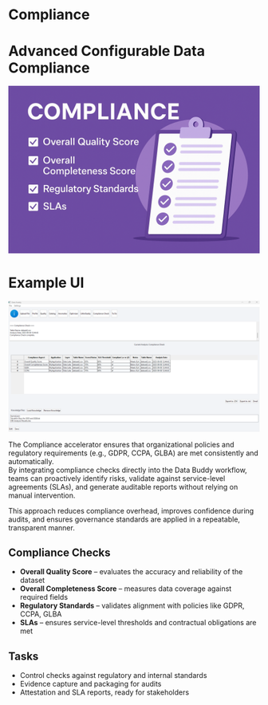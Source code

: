 # Compliance

# Advanced Configurable Data Compliance
![Compliance Graphic](../_assets/compliance-illustration.png)
# Example UI
![Compliance Screenshot](../_assets/compliance.png)


The Compliance accelerator ensures that organizational policies and regulatory requirements (e.g., GDPR, CCPA, GLBA) are met consistently and automatically.  
By integrating compliance checks directly into the Data Buddy workflow, teams can proactively identify risks, validate against service-level agreements (SLAs), and generate auditable reports without relying on manual intervention.  

This approach reduces compliance overhead, improves confidence during audits, and ensures governance standards are applied in a repeatable, transparent manner.

## Compliance Checks
- **Overall Quality Score** – evaluates the accuracy and reliability of the dataset  
- **Overall Completeness Score** – measures data coverage against required fields  
- **Regulatory Standards** – validates alignment with policies like GDPR, CCPA, GLBA  
- **SLAs** – ensures service-level thresholds and contractual obligations are met  

## Tasks
- Control checks against regulatory and internal standards  
- Evidence capture and packaging for audits  
- Attestation and SLA reports, ready for stakeholders  
